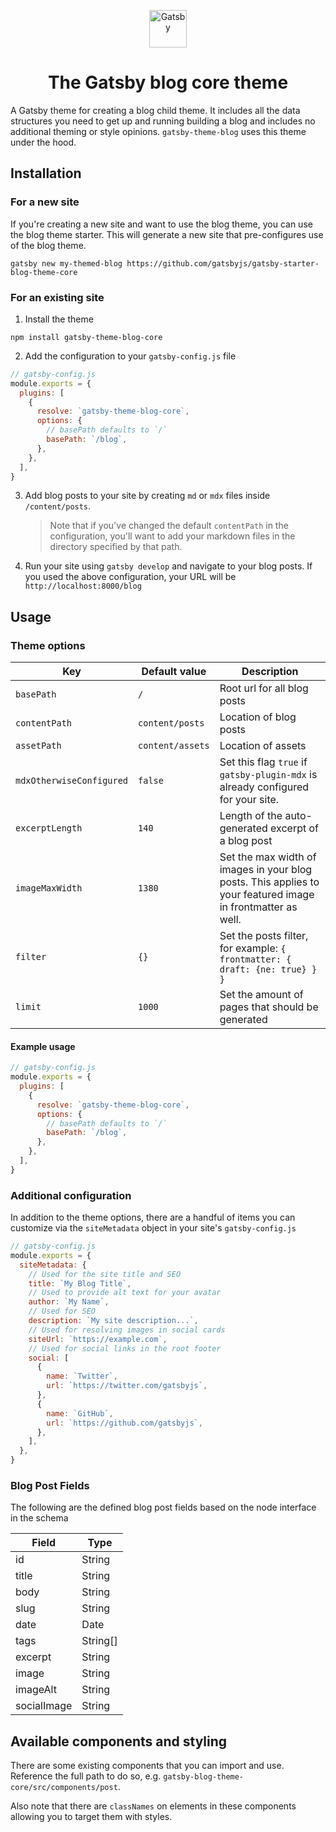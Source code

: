 <p align="center">
  <a href="https://www.gatsbyjs.com">
    <img alt="Gatsby" src="https://www.gatsbyjs.com/Gatsby-Monogram.svg" width="60" />
  </a>
</p>
<h1 align="center">
  The Gatsby blog core theme
</h1>

A Gatsby theme for creating a blog child theme. It includes all the data structures you need to get up and running building a blog and includes no additional theming or style opinions. `gatsby-theme-blog` uses this theme under the hood.

## Installation

### For a new site

If you're creating a new site and want to use the blog theme, you can use the blog theme starter. This will generate a new site that pre-configures use of the blog theme.

```shell
gatsby new my-themed-blog https://github.com/gatsbyjs/gatsby-starter-blog-theme-core
```

### For an existing site

1. Install the theme

```shell
npm install gatsby-theme-blog-core
```

2. Add the configuration to your `gatsby-config.js` file

```js
// gatsby-config.js
module.exports = {
  plugins: [
    {
      resolve: `gatsby-theme-blog-core`,
      options: {
        // basePath defaults to `/`
        basePath: `/blog`,
      },
    },
  ],
}
```

3. Add blog posts to your site by creating `md` or `mdx` files inside `/content/posts`.

   > Note that if you've changed the default `contentPath` in the configuration, you'll want to add your markdown files in the directory specified by that path.

4. Run your site using `gatsby develop` and navigate to your blog posts. If you used the above configuration, your URL will be `http://localhost:8000/blog`

## Usage

### Theme options

| Key                      | Default value    | Description                                                                                                 |
| ------------------------ | ---------------- | ----------------------------------------------------------------------------------------------------------- |
| `basePath`               | `/`              | Root url for all blog posts                                                                                 |
| `contentPath`            | `content/posts`  | Location of blog posts                                                                                      |
| `assetPath`              | `content/assets` | Location of assets                                                                                          |
| `mdxOtherwiseConfigured` | `false`          | Set this flag `true` if `gatsby-plugin-mdx` is already configured for your site.                            |
| `excerptLength`          | `140`            | Length of the auto-generated excerpt of a blog post                                                         |
| `imageMaxWidth`          | `1380`           | Set the max width of images in your blog posts. This applies to your featured image in frontmatter as well. |
| `filter`                 | `{}`             | Set the posts filter, for example: `{ frontmatter: { draft: {ne: true} } }`                                 |
| `limit`                  | `1000`           | Set the amount of pages that should be generated                                                            |

#### Example usage

```js
// gatsby-config.js
module.exports = {
  plugins: [
    {
      resolve: `gatsby-theme-blog-core`,
      options: {
        // basePath defaults to `/`
        basePath: `/blog`,
      },
    },
  ],
}
```

### Additional configuration

In addition to the theme options, there are a handful of items you can customize via the `siteMetadata` object in your site's `gatsby-config.js`

```js
// gatsby-config.js
module.exports = {
  siteMetadata: {
    // Used for the site title and SEO
    title: `My Blog Title`,
    // Used to provide alt text for your avatar
    author: `My Name`,
    // Used for SEO
    description: `My site description...`,
    // Used for resolving images in social cards
    siteUrl: `https://example.com`,
    // Used for social links in the root footer
    social: [
      {
        name: `Twitter`,
        url: `https://twitter.com/gatsbyjs`,
      },
      {
        name: `GitHub`,
        url: `https://github.com/gatsbyjs`,
      },
    ],
  },
}
```

### Blog Post Fields

The following are the defined blog post fields based on the node interface in the schema

| Field       | Type     |
| ----------- | -------- |
| id          | String   |
| title       | String   |
| body        | String   |
| slug        | String   |
| date        | Date     |
| tags        | String[] |
| excerpt     | String   |
| image       | String   |
| imageAlt    | String   |
| socialImage | String   |

## Available components and styling

There are some existing components that you can import and use. Reference the full path to do so, e.g. `gatsby-blog-theme-core/src/components/post`.

Also note that there are `classNames` on elements in these components allowing you to target them with styles.
